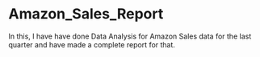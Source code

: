# Amazon_Sales_Report
In this, I have have done Data Analysis for Amazon Sales data for the last quarter and have made a complete report for that.
